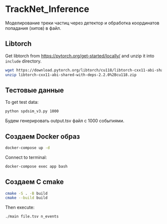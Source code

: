 # TrackNet_Inference

Моделирование треки частиц через детектор и обработка координатов попадания (хитов) в файл.

## Libtorch
Get libtorch from https://pytorch.org/get-started/locally/ and unzip it into ```include``` directory.
```bash
wget https://download.pytorch.org/libtorch/cu118/libtorch-cxx11-abi-shared-with-deps-2.2.0%2Bcu118.zip
unzip libtorch-cxx11-abi-shared-with-deps-2.2.0%2Bcu118.zip
```

## Тестовые данные
To get test data:
```bash
python spdsim_v3.py 1000
```
Будем генерировать output.tsv файл с 1000 событиями.

## Создаем Docker образ
```bash
docker-compose up -d
```
Connect to terminal:
```bash
docker-compose exec app bash
```

## Создаем С cmake
```bash
cmake -S . -B build
cmake --build build
```
Then execute:
 ```bash
 ./main file.tsv n_events
 ```
